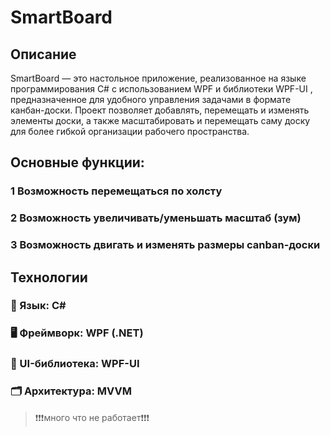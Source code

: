 # SmartBoard

## Описание
SmartBoard — это настольное приложение, реализованное на языке программирования C# с использованием WPF и библиотеки WPF-UI , предназначенное для удобного управления задачами в формате канбан-доски.
Проект позволяет добавлять, перемещать и изменять элементы доски, а также масштабировать и перемещать саму доску для более гибкой организации рабочего пространства.

## Основные функции:
### 1 Возможность перемещаться по холсту
### 2 Возможность увеличивать/уменьшать масштаб (зум)
### 3 Возможность двигать и изменять размеры canban-доски

## Технологии
### 🧮 Язык: C#
### 🖥️ Фреймворк: WPF (.NET)
### 🎨 UI-библиотека: WPF-UI
### 🗂️ Архитектура: MVVM

>❗❗❗много что не работает❗❗❗
